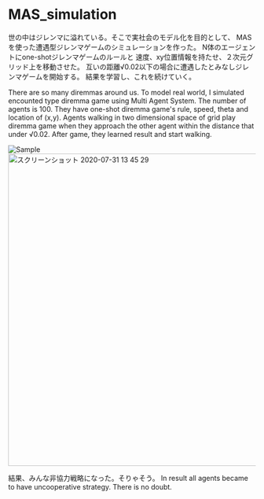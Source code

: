 # MAS_simulation
世の中はジレンマに溢れている。そこで実社会のモデル化を目的として、
MASを使った遭遇型ジレンマゲームのシミュレーションを作った。
N体のエージェントにone-shotジレンマゲームのルールと
速度、xy位置情報を持たせ、２次元グリッド上を移動させた。
互いの距離√0.02以下の場合に遭遇したとみなしジレンマゲームを開始する。
結果を学習し、これを続けていく。

There are so many diremmas around us.
To model real world, I simulated encounted type diremma game using Multi Agent System.
The number of agents is 100.
They have one-shot diremma game's rule, speed, theta and location of (x,y).
Agents walking in two dimensional space of grid play diremma game 
when they approach the other agent within the distance that under √0.02.
After game, they learned result and start walking.

![Sample](https://user-images.githubusercontent.com/38319910/89000732-12c64d00-d333-11ea-9232-e46aca3746c5.gif)
<img width="635" alt="スクリーンショット 2020-07-31 13 45 29" src="https://user-images.githubusercontent.com/38319910/89001156-4d7cb500-d334-11ea-85a5-e83597bd0f21.png">


結果、みんな非協力戦略になった。そりゃそう。
In result all agents became to have uncooperative strategy. There is no doubt.

